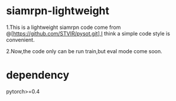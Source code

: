 # siamrpn-lightweight
1.This is a lightweight siamrpn code come from @[https://github.com/STVIR/pysot.git],I think a simple code style is convenient.

2.Now,the code only can be run train,but eval mode come soon.

# dependency
pytorch>=0.4
